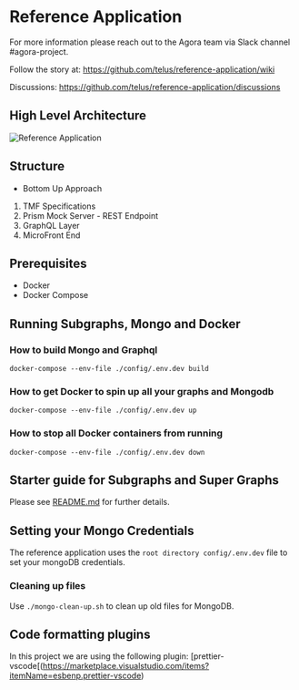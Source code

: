 # Reference Application

For more information please reach out to the Agora team via Slack channel #agora-project.

Follow the story at: <https://github.com/telus/reference-application/wiki>

Discussions: <https://github.com/telus/reference-application/discussions>

## High Level Architecture

![Reference Application](https://user-images.githubusercontent.com/1566236/137525278-8bed145b-ffb8-464a-b83f-ed724a502ad8.png)

## Structure

- Bottom Up Approach

1. TMF Specifications
2. Prism Mock Server - REST Endpoint
3. GraphQL Layer
4. MicroFront End

## Prerequisites

- Docker
- Docker Compose

## Running Subgraphs, Mongo and Docker

### How to build Mongo and Graphql

```code
docker-compose --env-file ./config/.env.dev build
```

### How to get Docker to spin up all your graphs and Mongodb

```code
docker-compose --env-file ./config/.env.dev up
```

### How to stop all Docker containers from running

```code
docker-compose --env-file ./config/.env.dev down
```

## Starter guide for Subgraphs and Super Graphs

Please see [README.md](https://github.com/telus/reference-application-poc/blob/fix/AG-41-cleanup/graphql/README.md) for further details.

## Setting your Mongo Credentials

The reference application uses the `root directory config/.env.dev` file to set your mongoDB credentials.

### Cleaning up files

Use `./mongo-clean-up.sh` to clean up old files for MongoDB.

## Code formatting plugins

In this project we are using the following plugin:
[prettier-vscode[(https://marketplace.visualstudio.com/items?itemName=esbenp.prettier-vscode)

